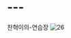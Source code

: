 # ---
찬혁이의-연습장
![26](https://github.com/choichanhyeok/---/assets/68278903/a36e344e-38d3-45c6-b4ca-e3c9475a82fc)
